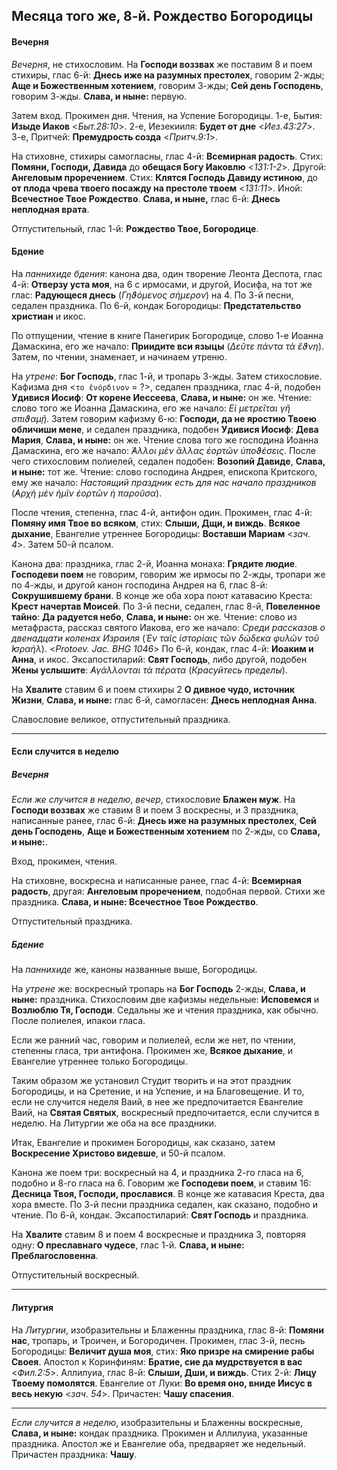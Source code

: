 
## Месяца того же, 8-й. Рождество Богородицы

#### Вечерня

*Вечерня*, не стихословим. На **Господи воззвах** же поставим 8 и поем стихиры, глас 6-й: 
**Днесь иже на разумных престолех**, говорим 2-жды; **Аще и Божественным хотением**, говорим 3-жды; 
**Сей день Господень**, говорим 3-жды. **Слава, и ныне:** первую.

Затем вход. Прокимен дня. Чтения, на Успение Богородицы. 1-е, Бытия: **Изыде Иаков** <*Быт.28:10*>. 
2-е, Иезекииля: **Будет от дне** <*Иез.43:27*>. 3-е, Притчей: **Премудрость созда** <*Притч.9:1*>. 

На стиховне, стихиры самогласны, глас 4-й: **Всемирная радость**. 
Стих: **Помяни, Господи, Давида** до **обещася Богу Иаковлю** <*131:1-2*>. 
Другой: **Ангеловым проречением**.
Стих: **Клятся Господь Давиду истиною**, до **от плода чрева твоего посажду на престоле твоем** <*131:11*>. 
Иной: **Всечестное Твое Рождество**. **Слава, и ныне,** глас 6-й: **Днесь неплодная врата**.

Отпустительный, глас 1-й: **Рождество Твое, Богородице**.

#### Бдение

На *паннихиде бдения*: канона два, один творение Леонта Деспота, глас 4-й: **Отверзу уста моя**, 
на 6 с ирмосами, и другой, Иосифа, на тот же глас: **Радующеся днесь** (*Γηϑόμενος σήμερον*) на 4. 
По 3-й песни, седален праздника. По 6-й, кондак Богородицы: **Предстательство христиан** и икос. 

По отпущении, чтение в книге Панегирик Богородице, слово 1-е Иоанна Дамаскина, его же начало: 
**Приидите вси языцы** (*Δεῦτε πάντα τὰ ἔϑνη*). Затем, по чтении, знаменает, и начинаем утреню.

На *утрене*: **Бог Господь**, глас 1-й, и тропарь 3-жды. Затем стихословие. Кафизма дня 
<`το ἐνόρδινον` = ?>, седален праздника, глас 4-й, подобен **Удивися Иосиф**: **От корене Иессеева**, 
**Слава, и ныне:** он же. Чтение: слово того же Иоанна Дамаскина, его же начало: *Εἰ μετρεῖται γῆ σπιϑαμῇ*.
Затем говорим кафизму 6-ю: **Господи, да не яростию Твоею обличиши мене**, и седален праздника, 
подобен **Удивися Иосиф**: **Дева Мария**, **Слава, и ныне:** он же. Чтение слова того же господина 
Иоанна Дамаскина, его же начало: *̓́Αλλοι μὲν ἄλλας ἐορτῶν ὑποϑέσεις*. После чего стихословим 
полиелей, седален подобен: **Возопий Давиде**, **Слава, и ныне:** тот же. Чтение: слово господина 
Андрея, епископа Критского, ему же начало: *Настоящий праздник есть для нас начало праздников* 
(*̓Αρχὴ μὲν ἡμῖν ἑορτῶν ἡ παροῦσα*).  

После чтения, степенна, глас 4-й, антифон один. Прокимен, глас 4-й: **Помяну имя Твое во всяком**, 
стих: **Слыши, Дщи, и виждь**. **Всякое дыхание**, Евангелие утреннее Богородицы: **Воставши Мариам** <*зач. 4*>. 
Затем 50-й псалом. 

Канона два: праздника, глас 2-й, Иоанна монаха: **Грядите людие**. **Господеви поем** не говорим, 
говорим же ирмосы по 2-жды, тропари же по 4-жды, и другой канон господина Андрея на 6, глас 8-й: 
**Сокрушившему брани**. В конце же оба хора поют катавасию Креста: **Крест начертав Моисей**. 
По 3-й песни, седален, глас 8-й, **Повеленное тайно**: **Да радуется небо**, **Слава, и ныне:** он же. 
Чтение: слово из метафраста, рассказ святого Иакова, его же начало: *Среди рассказов о двенадцати 
коленах Израиля* (*Ἐν ταῖς ἱστορίαις τῶν δώδεκα φυλῶν τοῦ ̓Ισραήλ*). <*Protoev. Jac. BHG 1046*> 
По 6-й, кондак, глас 4-й: **Иоаким и Анна**, и икос. 
Эксапостиларий: **Свят Господь**, либо другой, подобен **Жены услышите**: *̓Αγάλλονται τὰ πέρατα* 
(*Красуйтесь пределы*).

На **Хвалите** ставим 6 и поем стихиры 2 **О дивное чудо, источник Жизни**, **Слава, и ныне:** 
глас 6-й, самогласен: **Днесь неплодная Анна**. 

Славословие великое, отпустительный праздника.

---

#### Если случится в неделю

##### Вечерня

*Если же случится в неделю*, *вечер*, стихословие **Блажен муж**. На **Господи воззвах** же 
ставим 8 и поем 3 воскресны, и 3 праздника, написанные ранее, глас 6-й: **Днесь иже на 
разумных престолех**, **Сей день Господень**, **Аще и Божественным хотением** по 2-жды, 
со **Слава, и ныне:**.

Вход, прокимен, чтения. 

На стиховне, воскресна и написанные ранее, глас 4-й: **Всемирная радость**, 
другая: **Ангеловым проречением**, подобная первой. Стихи же праздника. 
**Слава, и ныне: Всечестное Твое Рождество**. 

Отпустительный праздника. 

##### Бдение

На *паннихиде* же, каноны названные выше, Богородицы.

На *утрене* же: воскресный тропарь на **Бог Господь** 2-жды, **Слава, и ныне:** праздника. 
Стихословим две кафизмы недельные: **Исповемся** и **Возлюблю Тя, Господи**. Седальны же 
и чтения праздника, как обычно. После полиелея, ипакои гласа. 

Если же ранний час, говорим и полиелей, если же нет, по чтении, степенны гласа, три антифона. 
Прокимен же, **Всякое дыхание**, и Евангелие утреннее только Богородицы. 

Таким образом же установил Студит творить и на этот праздник Богородицы, и на Сретение, и 
на Успение, и на Благовещение. И то, если не случится неделя Ваий, в нее же предпочитается 
Евангелие Ваий, на **Святая Святых**, воскресный предпочитается, если случится в неделю. 
На Литургии же оба на все праздники.   

Итак, Евангелие и прокимен Богородицы, как сказано, затем **Воскресение Христово видевше**, 
и 50-й псалом.

Канона же поем три: воскресный на 4, и праздника 2-го гласа на 6, подобно и 8-го гласа 
на 6. Говорим же **Господеви поем**, и ставим 16: **Десница Твоя, Господи, прославися**. 
В конце же катавасия Креста, два хора вместе. По 3-й песни праздника седален, как сказано, 
подобно и чтение. По 6-й, кондак. Эксапостиларий: **Свят Господь** и праздника. 

На **Хвалите** ставим 8 и поем 4 воскресные и праздника 3, повторяя одну: **О преславнаго 
чудесе**, глас 1-й. **Слава, и ныне: Преблагословенна**. 

Отпустительный воскресный.  

---

#### Литургия

На *Литургии*, изобразительны и Блаженны праздника, глас 8-й: **Помяни нас**, тропарь, 
и Троичен, и Богородичен. 
Прокимен, глас 3-й, песнь Богородицы: **Величит душа моя**, стих: **Яко призре на смирение 
рабы Своея**. 
Апостол к Коринфиням: **Братие, сие да мудрствуется в вас** <*Фил.2:5*>. 
Аллилуиа, глас 8-й: **Слыши, Дши, и виждь**. Стих 2-й: **Лицу Твоему помолятся**. 
Евангелие от Луки: **Во время оно, вниде Иисус в весь некую** <*зач. 54*>. 
Причастен: **Чашу спасения**. 

---

*Если случится в неделю*, изобразительны и Блаженны воскресные, **Слава, и ныне:** кондак 
праздника. 
Прокимен и Аллилуиа, указанные праздника. 
Апостол же и Евангелие оба, предваряет же недельный. 
Причастен праздника: **Чашу**. 
